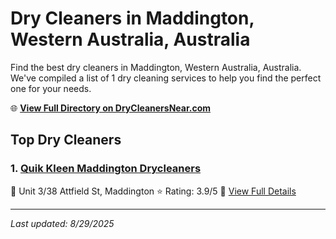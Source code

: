 # Dry Cleaners in Maddington, Western Australia, Australia

Find the best dry cleaners in Maddington, Western Australia, Australia. We've compiled a list of 1 dry cleaning services to help you find the perfect one for your needs.

🌐 **[View Full Directory on DryCleanersNear.com](https://drycleanersnear.com/city/Australia/Western%20Australia/Maddington)**

## Top Dry Cleaners

### 1. [Quik Kleen Maddington Drycleaners](https://drycleanersnear.com/dryCleaner/68ad16651d9ee695c925300c/quik-kleen-maddington-drycleaners)
📍 Unit 3/38 Attfield St, Maddington
⭐ Rating: 3.9/5
🔗 [View Full Details](https://drycleanersnear.com/dryCleaner/68ad16651d9ee695c925300c/quik-kleen-maddington-drycleaners)


---

*Last updated: 8/29/2025*
